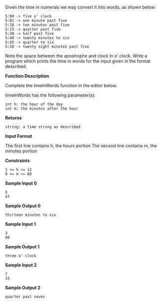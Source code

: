 Given the time in numerals we may convert it into words, as shown below:
    
    5:00 -> five o' clock
    5:01 -> one minute past five
    5:10 -> ten minutes past five
    5:15 -> quarter past five
    5:30 -> half past five
    5:40 -> twenty minutes to six
    5:45 -> quarter to six
    5:28 -> twenty eight minutes past five


Note the space between the apostrophe and clock in o' clock. Write a program which prints the time in words for the input given in the format described.

**Function Description**

Complete the timeInWords function in the editor below.

timeInWords has the following parameter(s):

    int h: the hour of the day
    int m: the minutes after the hour
**Returns**

    string: a time string as described

**Input Format**

The first line contains h, the hours portion The second line contains m, the minutes portion

**Constraints**

    1 <= h <= 12
    0 <= m <= 60


**Sample Input 0**

    5
    47

**Sample Output 0**

    thirteen minutes to six

**Sample Input 1**

    3
    00

**Sample Output 1**

    three o' clock

**Sample Input 2**

    7
    15

**Sample Output 2**

    quarter past seven


